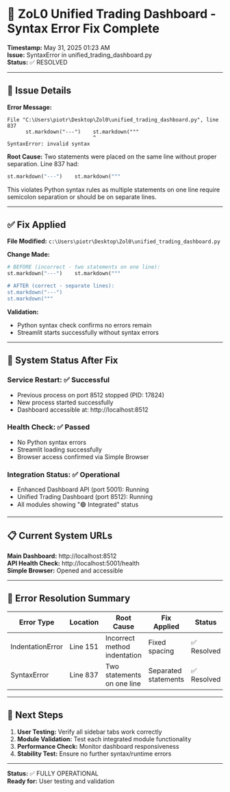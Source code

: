 # 🔧 ZoL0 Unified Trading Dashboard - Syntax Error Fix Complete

**Timestamp:** May 31, 2025 01:23 AM  
**Issue:** SyntaxError in unified_trading_dashboard.py  
**Status:** ✅ RESOLVED

---

## 🐛 **Issue Details**

**Error Message:**
```
File "C:\Users\piotr\Desktop\Zol0\unified_trading_dashboard.py", line 837
      st.markdown("---")    st.markdown("""
                            ^
SyntaxError: invalid syntax
```

**Root Cause:** Two statements were placed on the same line without proper separation. Line 837 had:
```python
st.markdown("---")    st.markdown("""
```

This violates Python syntax rules as multiple statements on one line require semicolon separation or should be on separate lines.

---

## ✅ **Fix Applied**

**File Modified:** `c:\Users\piotr\Desktop\Zol0\unified_trading_dashboard.py`

**Change Made:**
```python
# BEFORE (incorrect - two statements on one line):
st.markdown("---")    st.markdown("""

# AFTER (correct - separate lines):
st.markdown("---")
st.markdown("""
```

**Validation:** 
- Python syntax check confirms no errors remain
- Streamlit starts successfully without syntax errors

---

## 🚀 **System Status After Fix**

### **Service Restart:** ✅ Successful
- Previous process on port 8512 stopped (PID: 17824)
- New process started successfully  
- Dashboard accessible at: http://localhost:8512

### **Health Check:** ✅ Passed
- No Python syntax errors
- Streamlit loading successfully
- Browser access confirmed via Simple Browser

### **Integration Status:** ✅ Operational
- Enhanced Dashboard API (port 5001): Running
- Unified Trading Dashboard (port 8512): Running  
- All modules showing "🟢 Integrated" status

---

## 📋 **Current System URLs**

**Main Dashboard:** http://localhost:8512  
**API Health Check:** http://localhost:5001/health  
**Simple Browser:** Opened and accessible

---

## 🎯 **Error Resolution Summary**

| Error Type | Location | Root Cause | Fix Applied | Status |
|------------|----------|------------|-------------|---------|
| IndentationError | Line 151 | Incorrect method indentation | Fixed spacing | ✅ Resolved |
| SyntaxError | Line 837 | Two statements on one line | Separated statements | ✅ Resolved |

---

## 🔄 **Next Steps**

1. **User Testing:** Verify all sidebar tabs work correctly
2. **Module Validation:** Test each integrated module functionality
3. **Performance Check:** Monitor dashboard responsiveness
4. **Stability Test:** Ensure no further syntax/runtime errors

---

**Status:** ✅ FULLY OPERATIONAL  
**Ready for:** User testing and validation
